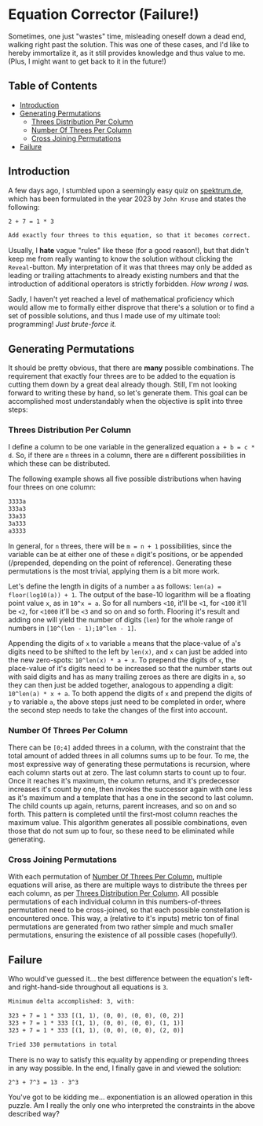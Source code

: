 <!-- This file is rendered by https://github.com/BlvckBytes/readme_helper -->

# Equation Corrector (Failure!)

Sometimes, one just "wastes" time, misleading oneself down a dead end, walking right past the solution. This was one of these cases, and I'd like to hereby immortalize it, as it still provides knowledge and thus value to me. (Plus, I might want to get back to it in the future!)

## Table of Contents
- [Introduction](#introduction)
- [Generating Permutations](#generating-permutations)
  - [Threes Distribution Per Column](#threes-distribution-per-column)
  - [Number Of Threes Per Column](#number-of-threes-per-column)
  - [Cross Joining Permutations](#cross-joining-permutations)
- [Failure](#failure)

## Introduction

A few days ago, I stumbled upon a seemingly easy quiz on [spektrum.de](https://www.spektrum.de), which has been formulated in the year 2023 by `John Kruse` and states the following:

```txt
2 + 7 = 1 * 3

Add exactly four threes to this equation, so that it becomes correct.
```

Usually, I **hate** vague "rules" like these (for a good reason!), but that didn't keep me from really wanting to know the solution without clicking the `Reveal`-button. My interpretation of it was that threes may only be added as leading or trailing attachments to already existing numbers and that the introduction of additional operators is strictly forbidden. *How wrong I was.*

Sadly, I haven't yet reached a level of mathematical proficiency which would allow me to formally either disprove that there's a solution or to find a set of possible solutions, and thus I made use of my ultimate tool: programming! *Just brute-force it.*

## Generating Permutations

It should be pretty obvious, that there are **many** possible combinations. The requirement that exactly four threes are to be added to the equation is cutting them down by a great deal already though. Still, I'm not looking forward to writing these by hand, so let's generate them. This goal can be accomplished most understandably when the objective is split into three steps:

### Threes Distribution Per Column

I define a column to be one variable in the generalized equation `a + b = c * d`. So, if there are `n` threes in a column, there are `m` different possibilities in which these can be distributed.

The following example shows all five possible distributions when having four threes on one column:

```txt
3333a
333a3
33a33
3a333
a3333
```

In general, for `n` threes, there will be `m = n + 1` possibilities, since the variable can be at either one of these `n` digit's positions, or be appended (/prepended, depending on the point of reference). Generating these permutations is the most trivial, applying them is a bit more work.

Let's define the length in digits of a number `a` as follows: `len(a) = floor(log10(a)) + 1`. The output of the base-10 logarithm will be a floating point value `x`, as in `10^x = a`. So for all numbers `<10`, it'll be `<1`, for `<100` it'll be `<2`, for `<1000` it'll be `<3` and so on and so forth. Flooring it's result and adding one will yield the number of digits (`len`) for the whole range of numbers in `[10^(len - 1);10^len - 1]`.

Appending the digits of `x` to variable `a` means that the place-value of `a`'s digits need to be shifted to the left by `len(x)`, and `x` can just be added into the new zero-spots: `10^len(x) * a + x`. To prepend the digits of `x`, the place-value of it's digits need to be increased so that the number starts out with said digits and has as many trailing zeroes as there are digits in `a`, so they can then just be added together, analogous to appending a digit: `10^len(a) * x + a`. To both append the digits of `x` and prepend the digits of `y` to variable `a`, the above steps just need to be completed in order, where the second step needs to take the changes of the first into account.

### Number Of Threes Per Column

There can be `[0;4]` added threes in a column, with the constraint that the total amount of added threes in all columns sums up to be four. To me, the most expressive way of generating these permutations is recursion, where each column starts out at zero. The last column starts to count up to four. Once it reaches it's maximum, the column returns, and it's predecessor increases it's count by one, then invokes the successor again with one less as it's maximum and a template that has a one in the second to last column. The child counts up again, returns, parent increases, and so on and so forth. This pattern is completed until the first-most column reaches the maximum value. This algorithm generates all possible combinations, even those that do not sum up to four, so these need to be eliminated while generating.

### Cross Joining Permutations

With each permutation of [Number Of Threes Per Column](#number-of-threes-per-column), multiple equations will arise, as there are multiple ways to distribute the threes per each column, as per [Threes Distribution Per Column](#threes-distribution-per-column). All possible permutations of each individual column in this numbers-of-threes permutation need to be cross-joined, so that each possible constellation is encountered once. This way, a (relative to it's inputs) metric ton of final permutations are generated from two rather simple and much smaller permutations, ensuring the existence of all possible cases (hopefully!).

## Failure

Who would've guessed it... the best difference between the equation's left- and right-hand-side throughout all equations is `3`.

```txt
Minimum delta accomplished: 3, with:

323 + 7 = 1 * 333 [(1, 1), (0, 0), (0, 0), (0, 2)]
323 + 7 = 1 * 333 [(1, 1), (0, 0), (0, 0), (1, 1)]
323 + 7 = 1 * 333 [(1, 1), (0, 0), (0, 0), (2, 0)]

Tried 330 permutations in total
```

There is no way to satisfy this equality by appending or prepending threes in any way possible. In the end, I finally gave in and viewed the solution:

```txt
2^3 + 7^3 = 13 · 3^3
```

You've got to be kidding me... exponentiation is an allowed operation in this puzzle. Am I really the only one who interpreted the constraints in the above described way?

